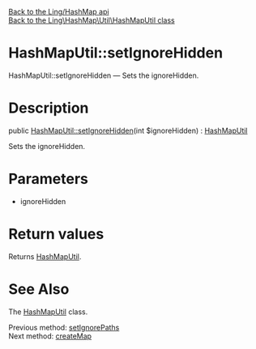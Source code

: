 [Back to the Ling/HashMap api](https://github.com/lingtalfi/HashMap/blob/master/doc/api/Ling/HashMap.md)<br>
[Back to the Ling\HashMap\Util\HashMapUtil class](https://github.com/lingtalfi/HashMap/blob/master/doc/api/Ling/HashMap/Util/HashMapUtil.md)


HashMapUtil::setIgnoreHidden
================



HashMapUtil::setIgnoreHidden — Sets the ignoreHidden.




Description
================


public [HashMapUtil::setIgnoreHidden](https://github.com/lingtalfi/HashMap/blob/master/doc/api/Ling/HashMap/Util/HashMapUtil/setIgnoreHidden.md)(int $ignoreHidden) : [HashMapUtil](https://github.com/lingtalfi/HashMap/blob/master/doc/api/Ling/HashMap/Util/HashMapUtil.md)




Sets the ignoreHidden.




Parameters
================


- ignoreHidden

    


Return values
================

Returns [HashMapUtil](https://github.com/lingtalfi/HashMap/blob/master/doc/api/Ling/HashMap/Util/HashMapUtil.md).








See Also
================

The [HashMapUtil](https://github.com/lingtalfi/HashMap/blob/master/doc/api/Ling/HashMap/Util/HashMapUtil.md) class.

Previous method: [setIgnorePaths](https://github.com/lingtalfi/HashMap/blob/master/doc/api/Ling/HashMap/Util/HashMapUtil/setIgnorePaths.md)<br>Next method: [createMap](https://github.com/lingtalfi/HashMap/blob/master/doc/api/Ling/HashMap/Util/HashMapUtil/createMap.md)<br>

